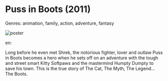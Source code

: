 # Puss in Boots (2011)

Genres: animation, family, action, adventure, fantasy

![poster](http://image.tmdb.org/t/p/w500/7r57xOw0zSCW59pys29KyPrDS3t.jpg)

en:
  


Long before he even met Shrek, the notorious fighter, lover and outlaw Puss in Boots becomes a hero when he sets off on an adventure with the tough and street smart Kitty Softpaws and the mastermind Humpty Dumpty to save his town. This is the true story of The Cat, The Myth, The Legend... The Boots.